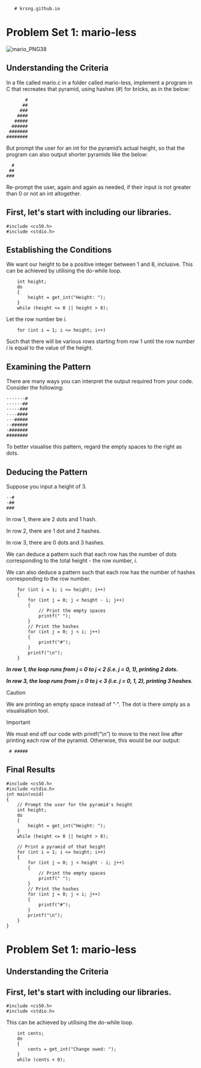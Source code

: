        # krsng.github.io

# Problem Set 1: mario-less

![mario_PNG38](https://github.com/user-attachments/assets/b0ea6a64-290b-45fd-af6c-3460921f79f7)

## Understanding the Criteria
In a file called mario.c in a folder called mario-less, implement a program in C that recreates that pyramid, using hashes (#) for bricks, as in the below:
```
       #
      ##
     ###
    ####
   #####
  ######
 #######
########
```
But prompt the user for an int for the pyramid’s actual height, so that the program can also output shorter pyramids like the below:
```
  #
 ##
###
```
Re-prompt the user, again and again as needed, if their input is not greater than 0 or not an int altogether.

## First, let's start with including our libraries.
```
#include <cs50.h>
#include <stdio.h>
```
## Establishing the Conditions 
We want our height to be a positive integer between 1 and 8, inclusive. 
This can be achieved by utilising the do-while loop. 
```
    int height;
    do
    {
        height = get_int("Height: ");
    }
    while (height <= 0 || height > 8);
```
Let the row number be _i_. 
```
    for (int i = 1; i <= height; i++)
```
Such that there will be various rows starting from row 1 until the row number _i_ is equal to the value of the height. 

## Examining the Pattern 
There are many ways you can interpret the output required from your code. Consider the following: 
```
·······#
······##
·····###
····####
···#####
··######
·#######
########
```
To better visualise this pattern, regard the empty spaces to the right as dots.

## Deducing the Pattern

Suppose you input a height of 3. 
```
··#
·##
###
```
In row 1, there are 2 dots and 1 hash.

In row 2, there are 1 dot and 2 hashes.

In row 3, there are 0 dots and 3 hashes. 

We can deduce a pattern such that each row has the number of dots corresponding to the total height - the row number, _i_.

We can also deduce a pattern such that each row has the number of hashes corresponding to the row number. 

```
    for (int i = 1; i <= height; i++)
    {
        for (int j = 0; j < height - i; j++)
        {
            // Print the empty spaces
            printf(" ");
        }
        // Print the hashes
        for (int j = 0; j < i; j++)
        {
            printf("#");
        }
        printf("\n");
    }
```
***In row 1, the loop runs from j = 0 to j < 2 (i.e. j = 0, 1), printing 2 dots.***

***In row 3, the loop runs from j = 0 to j < 3 (i.e. j = 0, 1, 2), printing 3 hashes.***

> [!CAUTION]
> We are printing an empty space instead of "·". The dot is there simply as a visualisation tool.

> [!IMPORTANT]
> We must end off our code with printf(“\n”) to move to the next line after printing each row of the pyramid.
> Otherwise, this would be our output:
> ```
>  # #####
>  ```


## Final Results
```
#include <cs50.h>
#include <stdio.h>
int main(void)
{
    // Prompt the user for the pyramid's height
    int height;
    do
    {
        height = get_int("Height: ");
    }
    while (height <= 0 || height > 8);

    // Print a pyramid of that height
    for (int i = 1; i <= height; i++)
    {
        for (int j = 0; j < height - i; j++)
        {
            // Print the empty spaces
            printf(" ");
        }
        // Print the hashes
        for (int j = 0; j < i; j++)
        {
            printf("#");
        }
        printf("\n");
    }
}
```
# Problem Set 1: mario-less

## Understanding the Criteria



## First, let's start with including our libraries.
```
#include <cs50.h>
#include <stdio.h>
```


This can be achieved by utilising the do-while loop. 
```
    int cents;
    do
    {
        cents = get_int("Change owed: ");
    }
    while (cents < 0);
```



 
